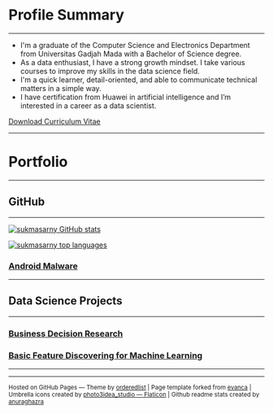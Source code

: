 # Profile Summary

---

- I'm a graduate of the Computer Science and Electronics Department from Universitas Gadjah Mada with a Bachelor of Science degree.
- As a data enthusiast, I have a strong growth mindset. I take various courses to improve my skills in the data science field.
- I'm a quick learner, detail-oriented, and able to communicate technical matters in a simple way. 
- I have certification from Huawei in artificial intelligence and I’m interested in a career as a data scientist.

[Download Curriculum Vitae](https://github.com/sukmasarny/curriculum-vitae/blob/main/CV.pdf)

---

# Portfolio

---
## GitHub
---

[![sukmasarny GitHub stats](https://github-readme-stats.vercel.app/api?username=sukmasarny&show_icons=true&hide=issues,contribs&title_color=00875A&icon_color=006644&text_color=1B262C&bg_color=F5F7FA)](https://github.com/sukmasarny)

[![sukmasarny top languages](https://github-readme-stats.vercel.app/api/top-langs/?username=adhang&layout=compact&title_color=00875A&icon_color=006644&text_color=1B262C&bg_color=F5F7FA&langs_cont=10)](https://github.com/sukmasarny)


### [Android Malware](https://github.com/sukmasarny/sukmasarny100.github.io/blob/main/Android_Malware.py)



---
## Data Science Projects
---

### [Business Decision Research](https://github.com/sukmasarny/sukmasarny100.github.io/blob/main/Data_Analyst_Project_Business_Decision_Research..ipynb)

### [Basic Feature Discovering for Machine Learning](https://github.com/sukmasarny/sukmasarny100.github.io/blob/main/basic_feature_discovering_for_machine_learning.py)



---

<!-- **Interactive Version**<br>
For a better experience, change it to a desktop layout and full-screen mode. The settings are on the bottom right.
<div id="tableauViz" style="max-width:100%; max-height:400px; overflow:auto;"></div>
<button onclick="exportToPDF();">Export to PDF</button> -->


---
<p>
  <small>
    Hosted on GitHub Pages &mdash; Theme by <a href="https://github.com/orderedlist">orderedlist</a>
    |
    Page template forked from <a href="https://github.com/evanca/quick-portfolio">evanca</a>
    |
    Umbrella icons created by <a href="https://www.flaticon.com/free-icons/umbrella" title="umbrella icons">photo3idea_studio &mdash; Flaticon</a>
    |
    Github readme stats created by <a href="https://github.com/anuraghazra/github-readme-stats">anuraghazra</a>
  </small>
</p>
